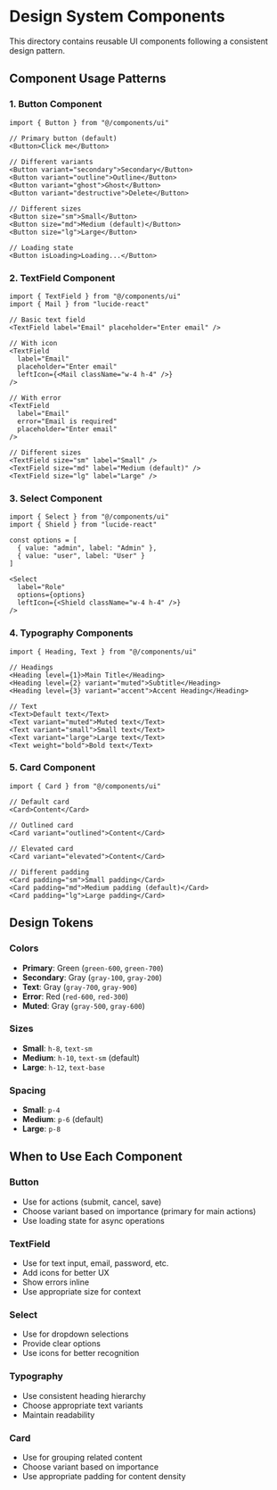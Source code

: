 # Design System Components

This directory contains reusable UI components following a consistent design pattern.

## Component Usage Patterns

### 1. Button Component
```tsx
import { Button } from "@/components/ui"

// Primary button (default)
<Button>Click me</Button>

// Different variants
<Button variant="secondary">Secondary</Button>
<Button variant="outline">Outline</Button>
<Button variant="ghost">Ghost</Button>
<Button variant="destructive">Delete</Button>

// Different sizes
<Button size="sm">Small</Button>
<Button size="md">Medium (default)</Button>
<Button size="lg">Large</Button>

// Loading state
<Button isLoading>Loading...</Button>
```

### 2. TextField Component
```tsx
import { TextField } from "@/components/ui"
import { Mail } from "lucide-react"

// Basic text field
<TextField label="Email" placeholder="Enter email" />

// With icon
<TextField 
  label="Email" 
  placeholder="Enter email"
  leftIcon={<Mail className="w-4 h-4" />}
/>

// With error
<TextField 
  label="Email" 
  error="Email is required"
  placeholder="Enter email"
/>

// Different sizes
<TextField size="sm" label="Small" />
<TextField size="md" label="Medium (default)" />
<TextField size="lg" label="Large" />
```

### 3. Select Component
```tsx
import { Select } from "@/components/ui"
import { Shield } from "lucide-react"

const options = [
  { value: "admin", label: "Admin" },
  { value: "user", label: "User" }
]

<Select 
  label="Role" 
  options={options}
  leftIcon={<Shield className="w-4 h-4" />}
/>
```

### 4. Typography Components
```tsx
import { Heading, Text } from "@/components/ui"

// Headings
<Heading level={1}>Main Title</Heading>
<Heading level={2} variant="muted">Subtitle</Heading>
<Heading level={3} variant="accent">Accent Heading</Heading>

// Text
<Text>Default text</Text>
<Text variant="muted">Muted text</Text>
<Text variant="small">Small text</Text>
<Text variant="large">Large text</Text>
<Text weight="bold">Bold text</Text>
```

### 5. Card Component
```tsx
import { Card } from "@/components/ui"

// Default card
<Card>Content</Card>

// Outlined card
<Card variant="outlined">Content</Card>

// Elevated card
<Card variant="elevated">Content</Card>

// Different padding
<Card padding="sm">Small padding</Card>
<Card padding="md">Medium padding (default)</Card>
<Card padding="lg">Large padding</Card>
```

## Design Tokens

### Colors
- **Primary**: Green (`green-600`, `green-700`)
- **Secondary**: Gray (`gray-100`, `gray-200`)
- **Text**: Gray (`gray-700`, `gray-900`)
- **Error**: Red (`red-600`, `red-300`)
- **Muted**: Gray (`gray-500`, `gray-600`)

### Sizes
- **Small**: `h-8`, `text-sm`
- **Medium**: `h-10`, `text-sm` (default)
- **Large**: `h-12`, `text-base`

### Spacing
- **Small**: `p-4`
- **Medium**: `p-6` (default)
- **Large**: `p-8`

## When to Use Each Component

### Button
- Use for actions (submit, cancel, save)
- Choose variant based on importance (primary for main actions)
- Use loading state for async operations

### TextField
- Use for text input, email, password, etc.
- Add icons for better UX
- Show errors inline
- Use appropriate size for context

### Select
- Use for dropdown selections
- Provide clear options
- Use icons for better recognition

### Typography
- Use consistent heading hierarchy
- Choose appropriate text variants
- Maintain readability

### Card
- Use for grouping related content
- Choose variant based on importance
- Use appropriate padding for content density

